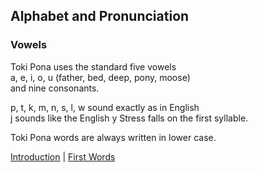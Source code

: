 ## Alphabet and Pronunciation
### Vowels

Toki Pona uses the standard five vowels  
a, e, i, o, u (father, bed, deep, pony, moose)   
and nine consonants.  

p, t, k, m, n, s, l, w sound exactly as in English  
j sounds like the English y
Stress falls on the first syllable.

Toki Pona words are always written in lower case.

[Introduction](TokiPona.md) | [First Words](01FirstWords.md)